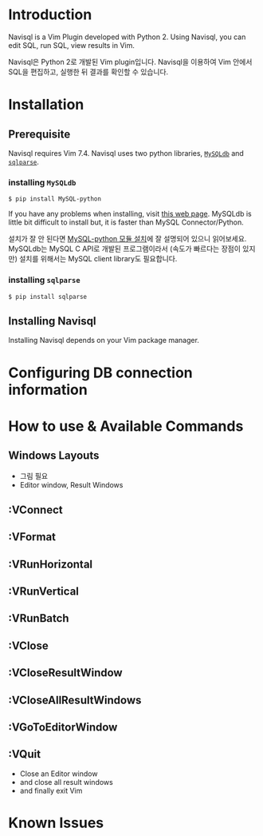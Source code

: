 Introduction
============

Navisql is a Vim Plugin developed with Python 2. Using Navisql, you can edit SQL, run SQL, view results in Vim.

Navisql은 Python 2로 개발된 Vim plugin입니다. Navisql을 이용하여 Vim 안에서 SQL을 편집하고, 실행한 뒤 결과를 확인할 수 있습니다.

Installation
============

Prerequisite
------------

Navisql requires Vim 7.4. Navisql uses two python libraries, [`MySQLdb`][1] and [`sqlparse`][2].

### installing `MySQLdb`

```
$ pip install MySQL-python
```

If you have any problems when installing, visit [this web page][3]. MySQLdb is little bit difficult to install but, it is faster than MySQL Connector/Python.

설치가 잘 안 된다면 [MySQL-python 모듈 설치][4]에 잘 설명되어 있으니 읽어보세요. MySQLdb는 MySQL C API로 개발된 프로그램이라서 (속도가 빠르다는 장점이 있지만) 설치를 위해서는 MySQL client library도 필요합니다.

### installing `sqlparse`

```
$ pip install sqlparse
```

Installing Navisql
------------------

Installing Navisql depends on your Vim package manager.

Configuring DB connection information
===================================

How to use & Available Commands
=====================

Windows Layouts
---------------

- 그림 필요
- Editor window, Result Windows

:VConnect
---------

:VFormat
--------

:VRunHorizontal
---------------

:VRunVertical
-------------

:VRunBatch
----------

:VClose
-------

:VCloseResultWindow
-------------------

:VCloseAllResultWindows
-----------------------

:VGoToEditorWindow
------------------

:VQuit
------

- Close an Editor window
- and close all result windows
- and finally exit Vim

Known Issues
============

[1]: http://mysql-python.sourceforge.net/MySQLdb.html
[2]: https://github.com/andialbrecht/sqlparse
[3]: http://mysql-python.blogspot.kr/2012/11/is-mysqldb-hard-to-install.html
[4]: http://zetawiki.com/wiki/MySQL-python_%EB%AA%A8%EB%93%88_%EC%84%A4%EC%B9%98
